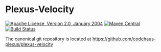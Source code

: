 Plexus-Velocity
===============

[![Apache License, Version 2.0, January 2004](https://img.shields.io/github/license/codehaus-plexus/plexus-velocity.svg?label=License)](http://www.apache.org/licenses/)
[![Maven Central](https://img.shields.io/maven-central/v/org.codehaus.plexus/plexus-velocity.svg?label=Maven%20Central)](http://search.maven.org/#search%7Cga%7C1%7Cg%3A%22org.codehaus.plexus%22%20a%3A%22plexus-velocity%22)
[![Build Status](https://travis-ci.org/codehaus-plexus/plexus-velocity.svg?branch=master)](https://travis-ci.org/codehaus-plexus/plexus-velocity)

The canonical git repository is located at https://github.com/codehaus-plexus/plexus-velocity

